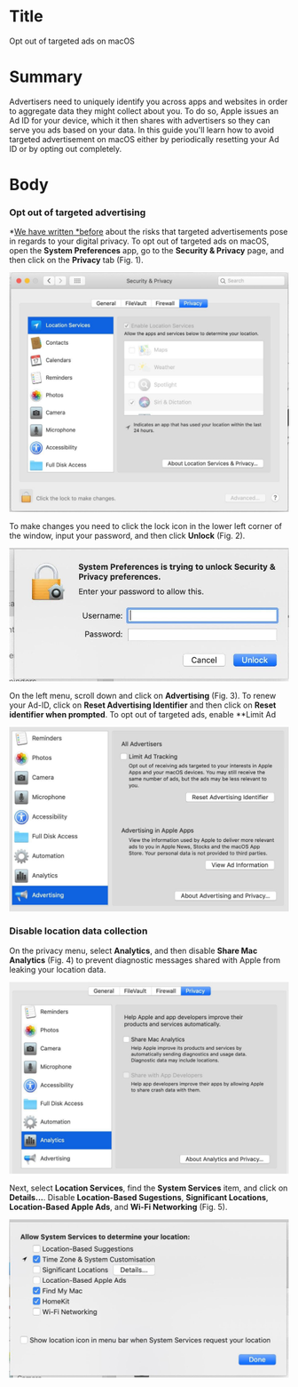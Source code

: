 # Title #
Opt out of targeted ads on macOS

# Summary #
Advertisers need to uniquely identify you across apps and websites in order to aggregate data they might collect about
you. To do so, Apple issues an Ad ID for your device, which it then shares with advertisers so they can serve you ads
based on your data. In this guide you'll learn how to avoid targeted advertisement on macOS either by periodically resetting your
Ad ID or by opting out completely.

# Body #

### Opt out of targeted advertising ###

*[We have written
*before](https://privacyinternational.org/explainer/2976/how-do-tracking-companies-know-what-you-did-last-summer) about
the risks that targeted advertisements pose in regards to your digital privacy. To opt out of targeted ads on macOS,
open the **System Preferences** app, go to the **Security & Privacy** page, and then click on the **Privacy** tab (Fig.
1).

![Fig. 1: Privacy settings](../images/MacOS/settings-privacy.jpg)

To make changes you need to click the lock icon in the lower left corner of the window, input your password, and then
click **Unlock** (Fig. 2).

![Fig. 2: Unlock settings](../images/MacOS/settings-unlock.jpg)

On the left menu, scroll down and click on **Advertising** (Fig. 3). To renew your Ad-ID, click on **Reset Advertising
Identifier** and then click on **Reset identifier when prompted**. To opt out of targeted ads, enable **Limit Ad

![Fig. 3: Disable Targeted Ads](../images/MacOS/settings-ads.jpg)

### Disable location data collection ###

On the privacy menu, select **Analytics**, and then disable **Share Mac Analytics** (Fig. 4) to prevent diagnostic
messages shared with Apple from leaking your location data.

![Fig. 4: Disable analytics](../images/MacOS/settings-analytics.jpg)

Next, select **Location Services**, find the **System Services** item, and click on **Details...**. Disable
**Location-Based Sugestions**, **Significant Locations**, **Location-Based Apple Ads**, and **Wi-Fi Networking** (Fig. 5).

![Fig. 5: Disable location-based ads](../images/MacOS/settings-location.jpg)
